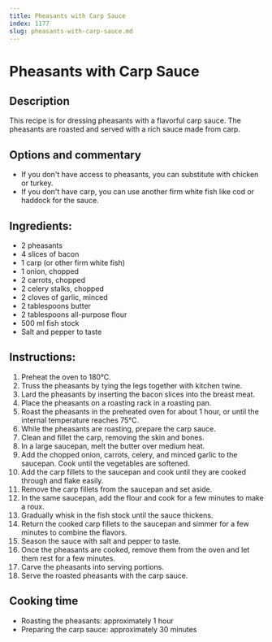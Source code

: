 ```yaml
---
title: Pheasants with Carp Sauce
index: 1177
slug: pheasants-with-carp-sauce.md
---
```


# Pheasants with Carp Sauce

## Description
This recipe is for dressing pheasants with a flavorful carp sauce. The pheasants are roasted and served with a rich sauce made from carp.

## Options and commentary
- If you don't have access to pheasants, you can substitute with chicken or turkey.
- If you don't have carp, you can use another firm white fish like cod or haddock for the sauce.

## Ingredients:
- 2 pheasants
- 4 slices of bacon
- 1 carp (or other firm white fish)
- 1 onion, chopped
- 2 carrots, chopped
- 2 celery stalks, chopped
- 2 cloves of garlic, minced
- 2 tablespoons butter
- 2 tablespoons all-purpose flour
- 500 ml fish stock
- Salt and pepper to taste

## Instructions:
1. Preheat the oven to 180°C.
2. Truss the pheasants by tying the legs together with kitchen twine.
3. Lard the pheasants by inserting the bacon slices into the breast meat.
4. Place the pheasants on a roasting rack in a roasting pan.
5. Roast the pheasants in the preheated oven for about 1 hour, or until the internal temperature reaches 75°C.
6. While the pheasants are roasting, prepare the carp sauce.
7. Clean and fillet the carp, removing the skin and bones.
8. In a large saucepan, melt the butter over medium heat.
9. Add the chopped onion, carrots, celery, and minced garlic to the saucepan. Cook until the vegetables are softened.
10. Add the carp fillets to the saucepan and cook until they are cooked through and flake easily.
11. Remove the carp fillets from the saucepan and set aside.
12. In the same saucepan, add the flour and cook for a few minutes to make a roux.
13. Gradually whisk in the fish stock until the sauce thickens.
14. Return the cooked carp fillets to the saucepan and simmer for a few minutes to combine the flavors.
15. Season the sauce with salt and pepper to taste.
16. Once the pheasants are cooked, remove them from the oven and let them rest for a few minutes.
17. Carve the pheasants into serving portions.
18. Serve the roasted pheasants with the carp sauce.

## Cooking time
- Roasting the pheasants: approximately 1 hour
- Preparing the carp sauce: approximately 30 minutes